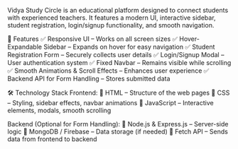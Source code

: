 Vidya Study Circle is an educational platform designed to connect students with experienced teachers. It features a modern UI, interactive sidebar, student registration, login/signup functionality, and smooth navigation.

🚀 Features
✅ Responsive UI – Works on all screen sizes
✅ Hover-Expandable Sidebar – Expands on hover for easy navigation
✅ Student Registration Form – Securely collects user details
✅ Login/Signup Modal – User authentication system
✅ Fixed Navbar – Remains visible while scrolling
✅ Smooth Animations & Scroll Effects – Enhances user experience
✅ Backend API for Form Handling – Stores submitted data

🛠 Technology Stack
Frontend:
🔹 HTML – Structure of the web pages
🔹 CSS – Styling, sidebar effects, navbar animations
🔹 JavaScript – Interactive elements, modals, smooth scrolling

Backend (Optional for Form Handling):
🔹 Node.js & Express.js – Server-side logic
🔹 MongoDB / Firebase – Data storage (if needed)
🔹 Fetch API – Sends data from frontend to backend

